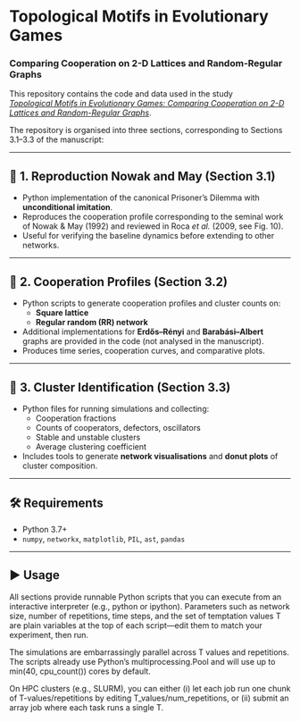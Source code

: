 # Topological Motifs in Evolutionary Games
### Comparing Cooperation on 2-D Lattices and Random-Regular Graphs

This repository contains the code and data used in the study  
[*Topological Motifs in Evolutionary Games: Comparing Cooperation on 2-D Lattices and Random-Regular Graphs*](https://github.com/jsegoviamartin/Topological_Motifs).

The repository is organised into three sections, corresponding to Sections 3.1–3.3 of the manuscript:

---

## 📂 1. Reproduction Nowak and May (Section 3.1)
- Python implementation of the canonical Prisoner’s Dilemma with **unconditional imitation**.
- Reproduces the cooperation profile corresponding to the seminal work of Nowak & May (1992) and reviewed in Roca *et al.* (2009, see Fig. 10).
- Useful for verifying the baseline dynamics before extending to other networks.

---

## 📂 2. Cooperation Profiles (Section 3.2)
- Python scripts to generate cooperation profiles and cluster counts on:
  - **Square lattice**  
  - **Regular random (RR) network**
- Additional implementations for **Erdős–Rényi** and **Barabási–Albert** graphs are provided in the code (not analysed in the manuscript).
- Produces time series, cooperation curves, and comparative plots.

---

## 📂 3. Cluster Identification (Section 3.3)
- Python files for running simulations and collecting:
  - Cooperation fractions  
  - Counts of cooperators, defectors, oscillators  
  - Stable and unstable clusters  
  - Average clustering coefficient
- Includes tools to generate **network visualisations** and **donut plots** of cluster composition.

---

## 🛠 Requirements
- Python 3.7+  
- `numpy`, `networkx`, `matplotlib`, `PIL`, `ast`, `pandas`

---

## ▶️ Usage
All sections provide runnable Python scripts that you can execute from an interactive interpreter (e.g., python or ipython). Parameters such as network size, number of repetitions, time steps, and the set of temptation values T are plain variables at the top of each script—edit them to match your experiment, then run.

The simulations are embarrassingly parallel across T values and repetitions. The scripts already use Python’s multiprocessing.Pool and will use up to min(40, cpu_count()) cores by default.

On HPC clusters (e.g., SLURM), you can either (i) let each job run one chunk of T-values/repetitions by editing T_values/num_repetitions, or (ii) submit an array job where each task runs a single T.
